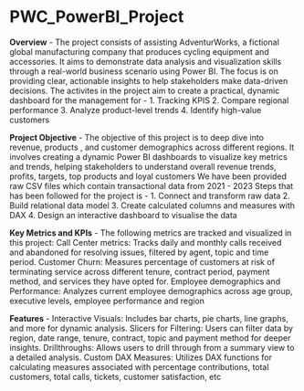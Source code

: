 

# PWC_PowerBI_Project
**Overview** - 
The project consists of assisting AdventurWorks, a fictional global manufacturing company that produces cycling equipment and accessories. It aims to demonstrate data analysis and visualization skills through a real-world business scenario using Power BI. The focus is on providing clear, actionable insights to help stakeholders make data-driven decisions. 
The activites in the project aim to create a practical, dynamic dashboard for the management for - 
           1. Tracking KPIS
           2. Compare regional performance
           3. Analyze product-level trends
           4. Identify high-value customers

**Project Objective** - 
The objective of this project is to deep dive into revenue, products , and customer demographics across different regions. It involves creating a dynamic Power BI dashboards to visualize key metrics and trends, helping stakeholders to understand overall revenue trends, profits, targets, top products and loyal customers
We have been provided raw CSV files which contain transactional data from 2021 - 2023
Steps that has been followed for the project is -
           1. Connect and transform raw data
           2. Build relational data model
           3. Create calculated columns and measures with DAX
           4. Design an interactive dashboard to visualise the data



**Key Metrics and KPIs** - 
The following metrics are tracked and visualized in this project:
Call Center metrics: Tracks daily and monthly calls received and abandoned for resolving issues, filtered by agent, topic and time period.
Customer Churn: Measures percentage of customers at risk of terminating service across different tenure, contract period, payment method, and services they have opted for.
Employee demographics and Performance: Analyzes current employee demographics across age group, executive levels, employee performance and region

**Features** - 
Interactive Visuals: Includes bar charts, pie charts, line graphs, and more for dynamic analysis.
Slicers for Filtering: Users can filter data by region, date range, tenure, contract, topic and payment method for deeper insights.
Drillthroughs: Allows users to drill through from a summary view to a detailed analysis.
Custom DAX Measures: Utilizes DAX functions for calculating measures associated with percentage contributions, total customers, total calls, tickets, customer satisfaction, etc
